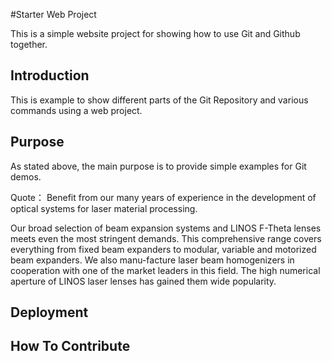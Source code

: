 #Starter Web Project

This is a simple website project for showing how to use Git and Github together.

## Introduction

This is example to show different parts of the Git Repository and various commands using a web project.

## Purpose

As stated above, the main purpose is to provide simple examples for Git demos.

Quote： Benefit from our many years of experience in the development of optical systems for laser material processing.

Our broad selection of beam expansion systems and LINOS F-Theta lenses meets even the most stringent demands. This comprehensive range covers everything from fixed beam expanders to modular, variable and motorized beam expanders. We also manu-facture laser beam homogenizers in cooperation with one of the market leaders in this field. The high numerical aperture of LINOS laser lenses has gained them wide popularity.

## Deployment 

## How To Contribute

